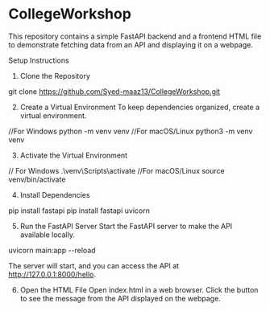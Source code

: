 # CollegeWorkshop
This repository contains a simple FastAPI backend and a frontend HTML file to demonstrate fetching data from an API and displaying it on a webpage.

Setup Instructions
1. Clone the Repository

git clone https://github.com/Syed-maaz13/CollegeWorkshop.git


2. Create a Virtual Environment
To keep dependencies organized, create a virtual environment.


//For Windows
python -m venv venv
//For macOS/Linux
python3 -m venv venv


3. Activate the Virtual Environment

// For Windows
.\venv\Scripts\activate
//For macOS/Linux
source venv/bin/activate

4. Install Dependencies

pip install fastapi
pip install fastapi uvicorn

5. Run the FastAPI Server
Start the FastAPI server to make the API available locally.

uvicorn main:app --reload

The server will start, and you can access the API at http://127.0.0.1:8000/hello.

6. Open the HTML File
Open index.html in a web browser. Click the button to see the message from the API displayed on the webpage.
